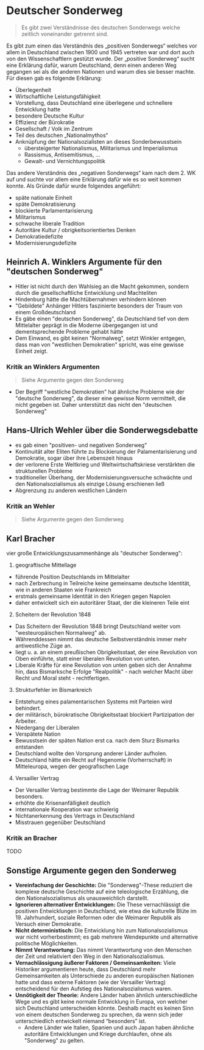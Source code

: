 # Deutscher Sonderweg

> Es gibt zwei Verständnisse des deutschen Sonderwegs welche zeitlich voneinander getrennt sind.

Es gibt zum einen das Verständnis des „positiven Sonderwegs“ welches vor allem in Deutschland zwischen 1900 und 1945 vertreten war und dort auch von den Wissenschaftlern gestützt wurde. Der „positive Sonderweg“ sucht eine Erklärung dafür, warum Deutschland, denn einen anderen Weg gegangen sei als die anderen Nationen und warum dies sie besser machte. Für diesen gab es folgende Erklärung:

- Überlegenheit
- Wirtschaftliche Leistungsfähigkeit
- Vorstellung, dass Deutschland eine überlegene und schnellere Entwicklung hatte
- besondere Deutsche Kultur
- Effizienz der Bürokratie
- Gesellschaft / Volk im Zentrum
- Teil des deutschen „Nationalmythos“
- Anknüpfung der Nationalsozialisten an dieses Sonderbewusstsein
  - übersteigerter Nationalismus, Militarismus und Imperialismus
  - Rassismus, Antisemitismus, …
  - Gewalt- und Vernichtungspolitik

Das andere Verständnis des „negativen Sonderwegs“ kam nach dem 2. WK auf und suchte vor allem eine Erklärung dafür wie es so weit kommen konnte. Als Gründe dafür wurde folgendes angeführt:

- späte nationale Einheit
- späte Demokratisierung
- blockierte Parlamentarisierung
- Militarismus
- schwache liberale Tradition
- Autoritäre Kultur / obrigkeitsorientiertes Denken
- Demokratiedefizite
- Modernisierungsdefizite

## Heinrich A. Winklers Argumente für den "deutschen Sonderweg"

- Hitler ist nicht durch den Wahlsieg an die Macht gekommen, sondern durch die gesellschaftliche Entwicklung und Machteliten
- Hindenburg hätte die Machtübernahmen verhindern können
- "Gebildete" Anhänger Hitlers faszinierte besonders der Traum von einem Großdeutschland
- Es gäbe einen "deutschen Sonderweg", da Deutschland tief von dem Mittelalter geprägt in die Moderne übergegangen ist und dementsprechende Probleme gehabt hätte
- Dem Einwand, es gibt keinen "Normalweg", setzt Winkler entgegen, dass man von "westlichen Demokratien" spricht, was eine gewisse Einheit zeigt.

### Kritik an Winklers Argumenten

> Siehe Argumente gegen den Sonderweg

- Der Begriff "westliche Demokratien" hat ähnliche Probleme wie der "deutsche Sonderweg", da dieser eine gewisse Norm vermittelt, die nicht gegeben ist. Daher unterstützt das nicht den "deutschen Sonderweg"

## Hans-Ulrich Wehler über die Sonderwegsdebatte

- es gab einen "positiven- und negativen Sonderweg"
- Kontinuität alter Eliten führte zu Blockierung der Palamentarisierung und Demokratie, sogar über ihre Lebenszeit hinaus
- der verlorene Erste Weltkrieg und Weltwirtschaftskriese verstärkten die strukturellen Probleme
- traditioneller Überhang, der Modernisierungsversuche schwächte und den Nationalsozialismus als einzige Lösung erschienen ließ
- Abgrenzung zu anderen westlichen Ländern

### Kritik an Wehler

> Siehe Argumente gegen den Sonderweg

## Karl Bracher

vier große Entwicklungszusammenhänge als "deutscher Sonderweg":

1. geograftische Mittellage

 - führende Position Deutschlands im Mittelalter
 - nach Zerbrechung in Teilreiche keine gemeinsame deutsche Identität, wie in anderen Staaten wie Frankreich
  - erstmals gemeinsame Identität in den Kriegen gegen Napolen
 - daher entwickelt sich ein autoritärer Staat, der die kleineren Teile eint

2. Scheitern der Revolution 1848

 - Das Scheitern der Revolution 1848 bringt Deutschland weiter vom "westeuropäischen Normalweg" ab.
 - Währenddessen nimmt das deutsche Selbstverständnis immer mehr antiwestliche Züge an.
 - liegt u. a. an einem preußischen Obrigkeitsstaat, der eine Revolution von Oben einführte, statt einer liberalen Revolution von unten.
 - Liberale Kräfte für eine Revolution von unten geben sich der Annahme hin, dass Bismarksche Erfolge "Realpolitik" - nach welcher Macht über Recht und Moral steht - rechtfertigen.

3. Strukturfehler im Bismarkreich

 - Entstehung eines palamentarischen Systems mit Parteien wird behindert.
 - der militärisch, bürokratische Obrigkeitsstaat blockiert Partizipation der Arbeiter.
 - Niedergang der Liberalen
 - Verspätete Nation
  - Bewusstsein der späten Nation erst ca. nach dem Sturz Bismarks entstanden
  - Deutschland wollte den Vorsprung anderer Länder aufholen.
 - Deutschland hätte ein Recht auf Hegenomie (Vorherrschaft) in Mitteleuropa, wegen der geografischen Lage

4. Versailler Vertrag

 - Der Versailler Vertrag bestimmte die Lage der Weimarer Republik besonders.
 - erhöhte die Krisenanfälligkeit deutlich
 - internationale Kooperation war schwierig
  - Nichtanerkennung des Vertrags in Deutschland
  - Misstrauen gegenüber Deutschland

### Kritik an Bracher

TODO

## Sonstige Argumente gegen den Sonderweg

- **Vereinfachung der Geschichte:** Die "Sonderweg"-These reduziert die komplexe deutsche Geschichte auf eine teleologische Erzählung, die den Nationalsozialismus als unausweichlich darstellt.
- **Ignorieren alternativer Entwicklungen:** Die These vernachlässigt die positiven Entwicklungen in Deutschland, wie etwa die kulturelle Blüte im 19. Jahrhundert, soziale Reformen oder die Weimarer Republik als Versuch einer Demokratie.
- **Nicht deterministisch:** Die Entwicklung hin zum Nationalsozialismus war nicht vorherbestimmt; es gab mehrere Wendepunkte und alternative politische Möglichkeiten. 
- **Nimmt Verantwortung:** Das nimmt Verantwortung von den Menschen der Zeit und relativiert den Weg in den Nationalsozialismus.
- **Vernachlässigung äußerer Faktoren / Gemeinsamkeiten:** Viele Historiker argumentieren heute, dass Deutschland mehr Gemeinsamkeiten als Unterschiede zu anderen europäischen Nationen hatte und dass externe Faktoren (wie der Versailler Vertrag) entscheidend für den Aufstieg des Nationalsozialismus waren.
- **Unnötigkeit der Theorie:** Andere Länder haben ähnlich unterschiedliche Wege und es gibt keine normale Entwicklung in Europa, von welcher sich Deutschland unterscheiden könnte. Deshalb macht es keinen Sinn von einem deutschen Sonderweg zu sprechen, da wenn sich jeder unterschiedlich entwickelt niemand “besonders” ist.
  - Andere Länder wie Italien, Spanien und auch Japan haben ähnliche autoritäre Entwicklungen und Kriege durchlaufen, ohne als "Sonderweg" zu gelten.
